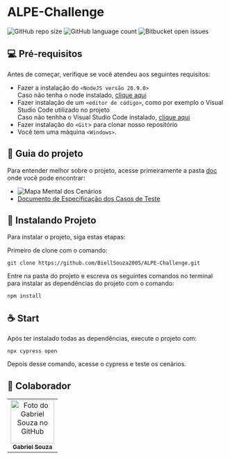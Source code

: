 # ALPE-Challenge

![GitHub repo size](https://img.shields.io/github/repo-size/BiellSouza2005/HangmanReact?style=for-the-badge)
![GitHub language count](https://img.shields.io/github/languages/count/BiellSouza2005/ALPE-Challenge?style=for-the-badge)
![Bitbucket open issues](https://img.shields.io/github/issues/BiellSouza2005/HangmanReact?style=for-the-badge)

## 💻 Pré-requisitos

Antes de começar, verifique se você atendeu aos seguintes requisitos:

- Fazer a instalação do `<NodeJS versão 20.9.0>` </br>
  Caso não tenha o node instalado, <a href="https://www.freecodecamp.org/portuguese/news/como-instalar-o-node-js-e-o-npm-no-windows/"> clique aqui</a>
- Fazer instalação de um `<editor de código>`, como por exemplo o Visual Studio Code utilizado no projeto </br>
  Caso não tenhha o Visual Studio Code instalado, <a href="https://code.visualstudio.com/download">clique aqui</a>
- Fazer instalação do `<Git`> para clonar nosso repositório
- Você tem uma máquina `<Windows>`.

## 📖 Guia do projeto

Para entender melhor sobre o projeto, acesse primeiramente a pasta [doc](./doc) onde você pode encontrar:
- ![Mapa Mental dos Cenários](./doc/ALPE-Challenge.jpg)
- [Documento de Especificação dos Casos de Teste](./doc/CASOS-DE-TESTE.pdf)

## 🚀 Instalando Projeto

Para instalar o projeto, siga estas etapas:

Primeiro de clone com o comando:
```
git clone https://github.com/BiellSouza2005/ALPE-Challenge.git
```
Entre na pasta do projeto e escreva os seguintes comandos no terminal para instalar as dependências do projeto com o comando:
```
npm install
```
## ☕ Start

Após ter instalado todas as dependências, execute o projeto com:
```
npx cypress open
```
Depois desse comando, acesse o cypress e teste os cenários.

## 🤝 Colaborador

<table>
  <tr>
    <td align="center">
      <a href="https://github.com/biellSouza2005" title="GitHub do Gabriel Souza">
        <img src="https://github.com/biellSouza2005.png" width="100px;" alt="Foto do Gabriel Souza no GitHub"/><br>
        <sub>
          <b>Gabriel Souza</b>
        </sub>
      </a>
    </td>
  </tr>
</table>
